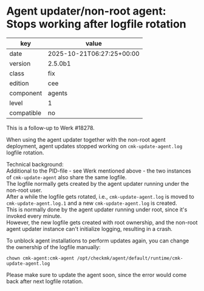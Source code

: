 [//]: # (werk v2)
# Agent updater/non-root agent: Stops working after logfile rotation

key        | value
---------- | ---
date       | 2025-10-21T06:27:25+00:00
version    | 2.5.0b1
class      | fix
edition    | cee
component  | agents
level      | 1
compatible | no

This is a follow-up to Werk #18278.

When using the agent updater together with the non-root agent deployment, agent updates stopped working on `cmk-update-agent.log` logfile rotation.

Technical background:<br>
Additional to the PID-file - see Werk mentioned above - the two instances of `cmk-update-agent` also share the same logfile.<br>
The logfile normally gets created by the agent updater running under the non-root user.<br>
After a while the logfile gets rotated, i.e., `cmk-update-agent.log` is moved to `cmk-update-agent.log.1` and a new `cmk-update-agent.log` is created.<br>
This is normally done by the agent updater running under root, since it's invoked every minute.<br>
However, the new logfile gets created with root ownership, and the non-root agent updater instance can't initialize logging, resulting in a crash.

To unblock agent installations to perform updates again, you can change the ownership of the logfile manually:

`chown cmk-agent:cmk-agent /opt/checkmk/agent/default/runtime/cmk-update-agent.log`

Please make sure to update the agent soon, since the error would come back after next logfile rotation.
